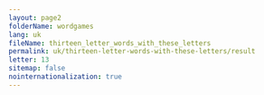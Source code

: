 ```yaml
---
layout: page2
folderName: wordgames
lang: uk
fileName: thirteen_letter_words_with_these_letters
permalink: uk/thirteen-letter-words-with-these-letters/result
letter: 13
sitemap: false
nointernationalization: true   
---
```

